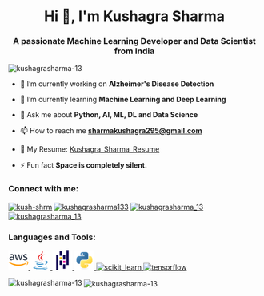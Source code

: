 <h1 align="center">Hi 👋, I'm Kushagra Sharma</h1>
<h3 align="center">A passionate Machine Learning Developer and Data Scientist from India</h3>

<p align="left"> <img src="https://komarev.com/ghpvc/?username=kushagrasharma-13&label=Profile%20views&color=0e75b6&style=flat" alt="kushagrasharma-13" /> </p>

- 🔭 I’m currently working on **Alzheimer's Disease Detection**

- 🌱 I’m currently learning **Machine Learning and Deep Learning**

- 💬 Ask me about **Python, AI, ML, DL and Data Science**

- 📫 How to reach me **sharmakushagra295@gmail.com**

- 📄 My Resume: [Kushagra_Sharma_Resume](https://drive.google.com/file/d/1ZZowIvPUh6uyFhuPsRaNxTUhN0Cgl15s/view?usp=sharing)

- ⚡ Fun fact **Space is completely silent.**

<h3 align="left">Connect with me:</h3>
<p align="left">
<a href="https://linkedin.com/in/kush-shrm" target="blank"><img align="center" src="https://raw.githubusercontent.com/rahuldkjain/github-profile-readme-generator/master/src/images/icons/Social/linked-in-alt.svg" alt="kush-shrm" height="30" width="40" /></a>
<a href="https://kaggle.com/kushagrasharma133" target="blank"><img align="center" src="https://raw.githubusercontent.com/rahuldkjain/github-profile-readme-generator/master/src/images/icons/Social/kaggle.svg" alt="kushagrasharma133" height="30" width="40" /></a>
<a href="https://instagram.com/kushagrasharma_13" target="blank"><img align="center" src="https://raw.githubusercontent.com/rahuldkjain/github-profile-readme-generator/master/src/images/icons/Social/instagram.svg" alt="kushagrasharma_13" height="30" width="40" /></a>
<a href="https://www.leetcode.com/kushagrasharma_13" target="blank"><img align="center" src="https://raw.githubusercontent.com/rahuldkjain/github-profile-readme-generator/master/src/images/icons/Social/leet-code.svg" alt="kushagrasharma_13" height="30" width="40" /></a>
</p>

<h3 align="left">Languages and Tools:</h3>
<p align="left"> <a href="https://aws.amazon.com" target="_blank" rel="noreferrer"> <img src="https://raw.githubusercontent.com/devicons/devicon/master/icons/amazonwebservices/amazonwebservices-original-wordmark.svg" alt="aws" width="40" height="40"/> </a> <a href="https://www.java.com" target="_blank" rel="noreferrer"> <img src="https://raw.githubusercontent.com/devicons/devicon/master/icons/java/java-original.svg" alt="java" width="40" height="40"/> </a> <a href="https://pandas.pydata.org/" target="_blank" rel="noreferrer"> <img src="https://raw.githubusercontent.com/devicons/devicon/2ae2a900d2f041da66e950e4d48052658d850630/icons/pandas/pandas-original.svg" alt="pandas" width="40" height="40"/> </a> <a href="https://www.python.org" target="_blank" rel="noreferrer"> <img src="https://raw.githubusercontent.com/devicons/devicon/master/icons/python/python-original.svg" alt="python" width="40" height="40"/> </a> <a href="https://scikit-learn.org/" target="_blank" rel="noreferrer"> <img src="https://upload.wikimedia.org/wikipedia/commons/0/05/Scikit_learn_logo_small.svg" alt="scikit_learn" width="40" height="40"/> </a> <a href="https://www.tensorflow.org" target="_blank" rel="noreferrer"> <img src="https://www.vectorlogo.zone/logos/tensorflow/tensorflow-icon.svg" alt="tensorflow" width="40" height="40"/> </a> </p>

<p><img align="left" src="https://github-readme-stats.vercel.app/api/top-langs?username=kushagrasharma-13&show_icons=true&locale=en&layout=compact" alt="kushagrasharma-13" /></p>

<p>&nbsp;<img align="center" src="https://github-readme-stats.vercel.app/api?username=kushagrasharma-13&show_icons=true&locale=en" alt="kushagrasharma-13" /></p>

